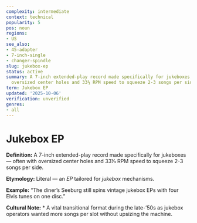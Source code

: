 ```yaml
---
complexity: intermediate
context: technical
popularity: 5
pos: noun
regions:
- US
see_also:
- 45-adapter
- 7-inch-single
- changer-spindle
slug: jukebox-ep
status: active
summary: A 7-inch extended-play record made specifically for jukeboxes — often with
  oversized center holes and 33⅓ RPM speed to squeeze 2-3 songs per side.
term: Jukebox EP
updated: '2025-10-06'
verification: unverified
genres:
- all
---
```


# Jukebox EP

**Definition:** A 7-inch extended-play record made specifically for jukeboxes — often with oversized center holes and 33⅓ RPM speed to squeeze 2-3 songs per side.

**Etymology:** Literal — an *EP* tailored for *jukebox* mechanisms.

**Example:** “The diner’s Seeburg still spins vintage jukebox EPs with four Elvis tunes on one disc.”

**Cultural Note:** * A vital transitional format during the late-’50s as jukebox operators wanted more songs per slot without upsizing the machine.

